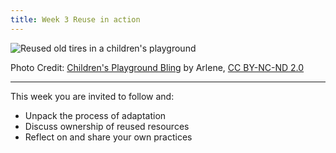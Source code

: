 ```yaml
---
title: Week 3 Reuse in action
---
```



![Reused old tires in a children's playground][1]

Photo Credit: [Children's Playground Bling][2] by Arlene, [CC BY-NC-ND 2.0][3]


----------


This week you are invited to follow and:

 - Unpack the process of adaptation 
 - Discuss ownership of reused resources
 - Reflect on and share your own practices




  [1]: http://s3.postimg.org/lv9uiexvn/1034886253_5045b2f68b.jpg
  [2]: https://www.flickr.com/photos/arlenemc/1034886253/
  [3]: https://creativecommons.org/licenses/by-nc-nd/2.0/
  [4]: http://www.eschoolnews.com/2015/08/07/creating-oers-722/2/
  [5]: https://open.uct.ac.za/bitstream/handle/11427/12937/WillmersOpenLicensing2015.pdf?sequence=3
